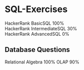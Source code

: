 # SQL-Exercises
HackerRank BasicSQL 100% <br>
HackerRank IntermediateSQL 30% <br>
HackerRank AdvancedSQL 0% <br>

## Database Questions
Relational Algebra 100%
OLAP 90%
